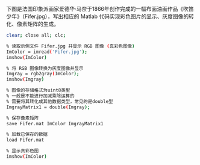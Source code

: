 
下图是法国印象派画家爱德华·马奈于1866年创作完成的一幅布面油画作品《吹笛少年》（Fifer.jpg），写出相应的 Matlab 代码实现彩色图片的显示、灰度图像的转化、像素矩阵的生成。

```bash
clear; close all; clc;

% 读取示例文件 Fifer.jpg 并显示 RGB 图像 (真彩色图像)
ImColor = imread('Fifer.jpg');
imshow(ImColor)

% 将 RGB 图像转换为灰度图像并显示
Imgray = rgb2gray(ImColor);
imshow(Imgray)

% 图像的存储格式为uint8类型
% 一般是不能进行加减乘除运算的
% 需要将其转化成其他数据类型，常见的是double型
ImgrayMatrix1 = double(Imgray);

% 保存像素矩阵
save Fifer.mat ImColor ImgrayMatrix1 

% 加载已保存的数据
load Fifer.mat

% 显示真彩色图
imshow(ImColor)
